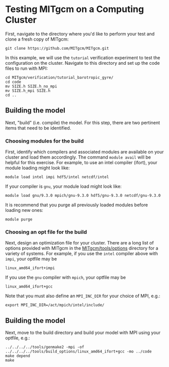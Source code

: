 # Testing MITgcm on a Computing Cluster

First, navigate to the directory where you'd like to perform your test and clone a fresh copy of MITgcm:
```
git clone https://github.com/MITgcm/MITgcm.git
```

In this example, we will use the `tutorial` verification experiment to test the configuration on the cluster. Navigate to this directory and set up the code files to run with MPI:
```
cd MITgcm/verification/tutorial_barotropic_gyre/
cd code
mv SIZE.h SIZE.h_no_mpi
mv SIZE.h_mpi SIZE.h
cd ..
```

## Building the model
Next, "build" (i.e. compile) the model. For this step, there are two pertinent items that need to be identified. 

### Choosing modules for the build
First, identify which compilers and associated modules are available on your cluster and load them accordingly. The command `module avail` will be helpful for this exercise.
For example, to use an intel compiler (ifort), your module loading might look like:
```
module load intel impi hdf5/intel netcdf/intel
```
If your compiler is `gnu`, your module load might look like:
```
module load gnu/9.3.0 mpich/gnu-9.3.0 hdf5/gnu-9.3.0 netcdf/gnu-9.3.0
```
It is recommend that you purge all previously loaded modules before loading new ones:
```
module purge
```

### Choosing an opt file for the build
Next, design an optimization file for your cluster. There are a long list of options provided with MITgcm in the [MITgcm/tools/options](https://github.com/MITgcm/MITgcm/tree/master/tools/build_options) directory for a variety of systems.
For example, if you use the `intel` compiler above with `impi`, your optfile may be 
```
linux_amd64_ifort+impi
```
If you use the `gnu` compiler with `mpich`, your optfile may be 
```
linux_amd64_ifort+gcc
```
Note that you must also define an `MPI_INC_DIR` for your choice of MPI, e.g.:
```
export MPI_INC_DIR=/act/mpich/intel/include/
```

## Building the model
Next, move to the build directory and build your model with MPI using your optfile, e.g.:
```
../../../../tools/genmake2 -mpi -of ../../../../tools/build_options/linux_amd64_ifort+gcc -mo ../code
make depend
make
```

